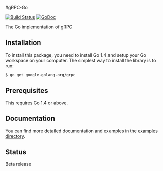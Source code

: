 #gRPC-Go

[![Build Status](https://travis-ci.org/grpc/grpc-go.svg)](https://travis-ci.org/grpc/grpc-go) [![GoDoc](https://godoc.org/google.golang.org/grpc?status.svg)](https://godoc.org/google.golang.org/grpc)

The Go implementation of [gRPC](https://github.com/grpc/grpc)

Installation
------------

To install this package, you need to install Go 1.4 and setup your Go workspace on your computer. The simplest way to install the library is to run:

```
$ go get google.golang.org/grpc
```

Prerequisites
-------------

This requires Go 1.4 or above.

Documentation
-------------
You can find more detailed documentation and examples in the [examples directory](examples/).

Status
------
Beta release

